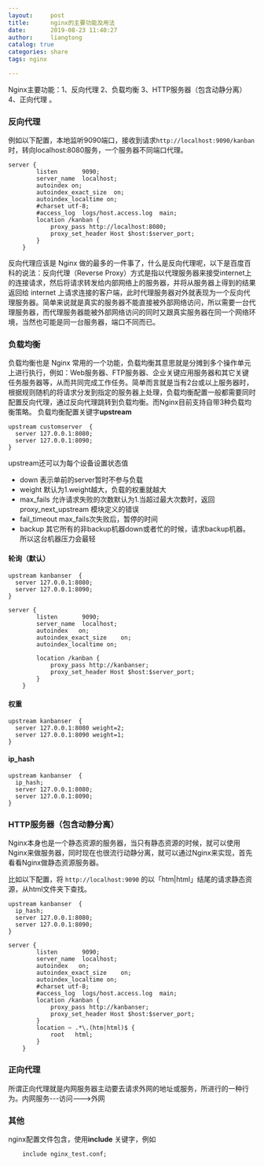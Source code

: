 ```yaml
---
layout:     post
title:      nginx的主要功能及用法
date:       2019-08-23 11:40:27
author:     liangtong
catalog: true
categories: share
tags: nginx

---
```





Nginx主要功能：1、反向代理 2、负载均衡 3、HTTP服务器（包含动静分离） 4、正向代理 。

### 反向代理

例如以下配置，本地监听9090端口，接收到请求`http://localhost:9090/kanban`时，转向localhost:8080服务，一个服务器不同端口代理。

```nginx config
server {
        listen       9090;
        server_name  localhost;
        autoindex on;
        autoindex_exact_size  on;
        autoindex_localtime on;
        #charset utf-8;
        #access_log  logs/host.access.log  main;
        location /kanban {
            proxy_pass http://localhost:8080;
            proxy_set_header Host $host:$server_port;
        }
    }
```

反向代理应该是 Nginx 做的最多的一件事了，什么是反向代理呢，以下是百度百科的说法：反向代理（Reverse Proxy）方式是指以代理服务器来接受internet上的连接请求，然后将请求转发给内部网络上的服务器，并将从服务器上得到的结果返回给 internet 上请求连接的客户端，此时代理服务器对外就表现为一个反向代理服务器。简单来说就是真实的服务器不能直接被外部网络访问，所以需要一台代理服务器，而代理服务器能被外部网络访问的同时又跟真实服务器在同一个网络环境，当然也可能是同一台服务器，端口不同而已。 


### 负载均衡

负载均衡也是 Nginx 常用的一个功能，负载均衡其意思就是分摊到多个操作单元上进行执行，例如：Web服务器、FTP服务器、企业关键应用服务器和其它关键任务服务器等，从而共同完成工作任务。简单而言就是当有2台或以上服务器时，根据规则随机的将请求分发到指定的服务器上处理，负载均衡配置一般都需要同时配置反向代理，通过反向代理跳转到负载均衡。而Nginx目前支持自带3种负载均衡策略。 
负载均衡配置关键字**upstream**

```nginx config
upstream customserver  {
  server 127.0.0.1:8080;
  server 127.0.0.1:8090;
}
```

upstream还可以为每个设备设置状态值

+ down 表示单前的server暂时不参与负载
+ weight 默认为1.weight越大，负载的权重就越大
+ max_fails 允许请求失败的次数默认为1.当超过最大次数时，返回proxy_next_upstream 模块定义的错误
+ fail_timeout max_fails次失败后，暂停的时间
+ backup 其它所有的非backup机器down或者忙的时候，请求backup机器。所以这台机器压力会最轻

#### 轮询（默认）

```nginx config
upstream kanbanser  {
  server 127.0.0.1:8080;
  server 127.0.0.1:8090;
}

server {
        listen       9090;
        server_name  localhost;
        autoindex	on;
        autoindex_exact_size	on;
        autoindex_localtime	on;

        location /kanban {
            proxy_pass http://kanbanser;
            proxy_set_header Host $host:$server_port;
        }
    }
```

#### 权重

```nginx config
upstream kanbanser  {
  server 127.0.0.1:8080 weight=2;
  server 127.0.0.1:8090 weight=1;
}
```

#### ip_hash

```nginx config
upstream kanbanser  {
  ip_hash; 
  server 127.0.0.1:8080;
  server 127.0.0.1:8090;
}
```


### HTTP服务器（包含动静分离）

Nginx本身也是一个静态资源的服务器，当只有静态资源的时候，就可以使用Nginx来做服务器，同时现在也很流行动静分离，就可以通过Nginx来实现，首先看看Nginx做静态资源服务器。

比如以下配置，将 `http://localhost:9090` 的以「htm|html」结尾的请求静态资源，从html文件夹下查找。


```nginx config
upstream kanbanser  {
  ip_hash; 
  server 127.0.0.1:8080;
  server 127.0.0.1:8090;
}

server {
        listen       9090;
        server_name  localhost;
        autoindex	on;
        autoindex_exact_size	on;
        autoindex_localtime	on;
        #charset utf-8;
        #access_log  logs/host.access.log  main;
        location /kanban {
            proxy_pass http://kanbanser;
            proxy_set_header Host $host:$server_port;
        }
        location ~ .*\.(htm|html)$ {
            root   html;
        }
    }
```

### 正向代理

所谓正向代理就是内网服务器主动要去请求外网的地址或服务，所进行的一种行为。内网服务---访问--->外网



### 其他

nginx配置文件包含，使用**include** 关键字，例如

```nginx config
    include nginx_test.conf;
```

